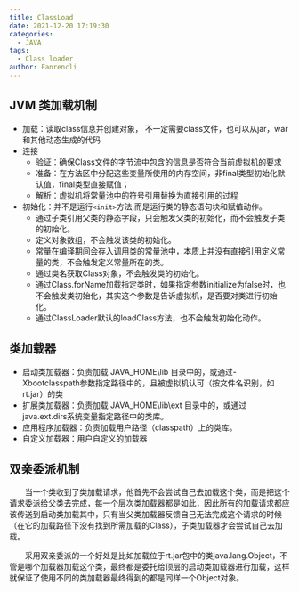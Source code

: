 ```yaml
---
title: ClassLoad
date: 2021-12-20 17:19:30
categories:
  - JAVA
tags:
  - Class loader
author: Fanrencli
---
```


## JVM 类加载机制

- 加载：读取class信息并创建对象， 不一定需要class文件，也可以从jar，war和其他动态生成的代码
- 连接
    - 验证：确保Class文件的字节流中包含的信息是否符合当前虚拟机的要求
    - 准备：在方法区中分配这些变量所使用的内存空间，非final类型初始化默认值，final类型直接赋值；
    - 解析：虚拟机将常量池中的符号引用替换为直接引用的过程
- 初始化：并不是运行`<init>`方法,而是运行类的静态语句块和赋值动作。
    - 通过子类引用父类的静态字段，只会触发父类的初始化，而不会触发子类的初始化。 
    - 定义对象数组，不会触发该类的初始化。 
    - 常量在编译期间会存入调用类的常量池中，本质上并没有直接引用定义常量的类，不会触发定义常量所在的类。
    - 通过类名获取Class对象，不会触发类的初始化。 
    - 通过Class.forName加载指定类时，如果指定参数initialize为false时，也不会触发类初始化，其实这个参数是告诉虚拟机，是否要对类进行初始化。 
    - 通过ClassLoader默认的loadClass方法，也不会触发初始化动作。

## 类加载器

- 启动类加载器：负责加载 JAVA_HOME\lib 目录中的，或通过-Xbootclasspath参数指定路径中的，且被虚拟机认可（按文件名识别，如rt.jar）的类
- 扩展类加载器：负责加载 JAVA_HOME\lib\ext 目录中的，或通过java.ext.dirs系统变量指定路径中的类库。
- 应用程序加载器：负责加载用户路径（classpath）上的类库。
- 自定义加载器：用户自定义的加载器

## 双亲委派机制
<p style="text-indent:2em">
当一个类收到了类加载请求，他首先不会尝试自己去加载这个类，而是把这个请求委派给父类去完成，每一个层次类加载器都是如此，因此所有的加载请求都应该传送到启动类加载其中，只有当父类加载器反馈自己无法完成这个请求的时候（在它的加载路径下没有找到所需加载的Class），子类加载器才会尝试自己去加载。
</p> 
<p style="text-indent:2em">
采用双亲委派的一个好处是比如加载位于rt.jar包中的类java.lang.Object，不管是哪个加载器加载这个类，最终都是委托给顶层的启动类加载器进行加载，这样就保证了使用不同的类加载器最终得到的都是同样一个Object对象。
</p> 
